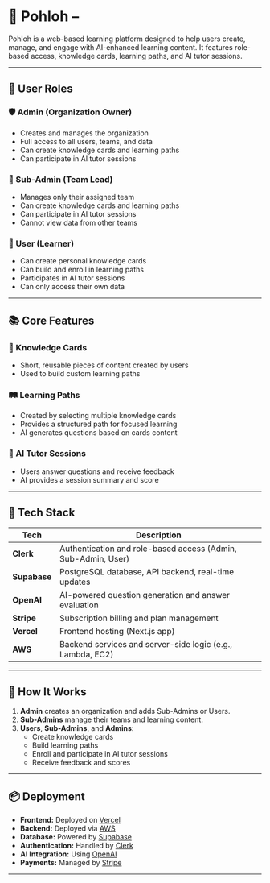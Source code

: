 <!-- This is a [Next.js](https://nextjs.org) project bootstrapped with [`create-next-app`](https://nextjs.org/docs/app/api-reference/cli/create-next-app).

## Getting Started

First, run the development server:

```bash
npm run dev
# or
yarn dev
# or
pnpm dev
# or
bun dev
```

Open [http://localhost:3000](http://localhost:3000) with your browser to see the result.

You can start editing the page by modifying `app/page.tsx`. The page auto-updates as you edit the file.

This project uses [`next/font`](https://nextjs.org/docs/app/building-your-application/optimizing/fonts) to automatically optimize and load [Geist](https://vercel.com/font), a new font family for Vercel.

## Learn More

To learn more about Next.js, take a look at the following resources:

- [Next.js Documentation](https://nextjs.org/docs) - learn about Next.js features and API.
- [Learn Next.js](https://nextjs.org/learn) - an interactive Next.js tutorial.

You can check out [the Next.js GitHub repository](https://github.com/vercel/next.js) - your feedback and contributions are welcome!

## Deploy on Vercel

The easiest way to deploy your Next.js app is to use the [Vercel Platform](https://vercel.com/new?utm_medium=default-template&filter=next.js&utm_source=create-next-app&utm_campaign=create-next-app-readme) from the creators of Next.js.

Check out our [Next.js deployment documentation](https://nextjs.org/docs/app/building-your-application/deploying) for more details. -->

# 📘 Pohloh –

Pohloh is a web-based learning platform designed to help users create, manage, and engage with AI-enhanced learning content. It features role-based access, knowledge cards, learning paths, and AI tutor sessions.

---

## 👥 User Roles

### 🛡️ Admin (Organization Owner)

- Creates and manages the organization
- Full access to all users, teams, and data
- Can create knowledge cards and learning paths
- Can participate in AI tutor sessions

### 👤 Sub-Admin (Team Lead)

- Manages only their assigned team
- Can create knowledge cards and learning paths
- Can participate in AI tutor sessions
- Cannot view data from other teams

### 🙋 User (Learner)

- Can create personal knowledge cards
- Can build and enroll in learning paths
- Participates in AI tutor sessions
- Can only access their own data

---

## 📚 Core Features

### 🧠 Knowledge Cards

- Short, reusable pieces of content created by users
- Used to build custom learning paths

### 🛤️ Learning Paths

- Created by selecting multiple knowledge cards
- Provides a structured path for focused learning
- AI generates questions based on cards content


### 🤖 AI Tutor Sessions

- Users answer questions and receive feedback
- AI provides a session summary and score

---

## 🧰 Tech Stack

| Tech         | Description                                                   |
| ------------ | ------------------------------------------------------------- |
| **Clerk**    | Authentication and role-based access (Admin, Sub-Admin, User) |
| **Supabase** | PostgreSQL database, API backend, real-time updates           |
| **OpenAI**   | AI-powered question generation and answer evaluation          |
| **Stripe**   | Subscription billing and plan management                      |
| **Vercel**   | Frontend hosting (Next.js app)                                |
| **AWS**      | Backend services and server-side logic (e.g., Lambda, EC2)    |

---

## 🚀 How It Works

1. **Admin** creates an organization and adds Sub-Admins or Users.
2. **Sub-Admins** manage their teams and learning content.
3. **Users**, **Sub-Admins**, and **Admins**:
   - Create knowledge cards
   - Build learning paths
   - Enroll and participate in AI tutor sessions
   - Receive feedback and scores

---

## 📦 Deployment

- **Frontend:** Deployed on [Vercel](https://vercel.com)
- **Backend:** Deployed via [AWS](https://aws.amazon.com)
- **Database:** Powered by [Supabase](https://supabase.com)
- **Authentication:** Handled by [Clerk](https://clerk.dev)
- **AI Integration:** Using [OpenAI](https://openai.com)
- **Payments:** Managed by [Stripe](https://stripe.com)

---


